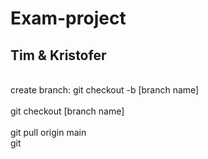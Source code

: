 # Exam-project

## Tim & Kristofer

<br>create branch: git checkout -b [branch name] </br>
<br>git checkout [branch name]</br>
<br>git pull origin main</br>git 